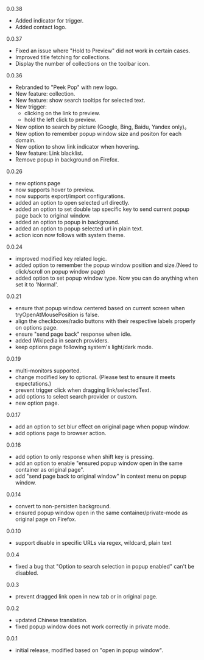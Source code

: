 0.0.38
- Added indicator for trigger.
- Added contact logo.

0.0.37
- Fixed an issue where "Hold to Preview" did not work in certain cases.
- Improved title fetching for collections.
- Display the number of collections on the toolbar icon.

0.0.36
- Rebranded to "Peek Pop" with new logo.
- New feature: collection.
- New feature: show search tooltips for selected text.
- New trigger:
  - clicking on the link to preview.
  - hold the left click to preview.
- New option to search by picture (Google, Bing, Baidu, Yandex only)。
- New option to remember popup window size and positon for each domain.
- New option to  show link indicator when hovering.
- New feature: Link blacklist.
- Remove popup in background on Firefox.

0.0.26
- new options page
- now supports hover to preview.
- now supports export/import configurations.
- added an option to open selected url directly.
- added an option to set double tap specific key to send current popup page back to original window.
- added an option to popup in background.
- added an option to popup selected url in plain text.
- action icon now follows with system theme.

0.0.24
- improved modified key related logic.
- added option to remember the popup window position and size.(Need to click/scroll on popup window page)
- added option to set popup window type. Now you can do anything when set it to 'Normal'.

0.0.21
- ensure that popup window centered based on current screen when tryOpenAtMousePosition is false.
- align the checkboxes/radio buttons with their respective labels properly on options page.
- ensure "send page back" response when idle.
- added Wikipedia in search providers.
- keep options page following system's light/dark mode.

0.0.19
- multi-monitors supported.
- change modified key to optional. (Please test to ensure it meets expectations.)
- prevent trigger click when dragging link/selectedText.
- add options to select search provider or custom.
- new option page.

0.0.17
- add an option to set blur effect on original page when popup window.
- add options page to browser action.

0.0.16
- add option to only response when shift key is pressing.
- add an option to enable "ensured popup window open in the same container as original page".
- add "send page back to original window" in context menu on popup window.

0.0.14
- convert to non-persisten background.
- ensured popup window open in the same container/private-mode as original page on Firefox.

0.0.10
- support disable in specific URLs via regex, wildcard, plain text

0.0.4
- fixed a bug that "Option to search selection in popup enabled" can't be disabled.

0.0.3
- prevent dragged link open in new tab or in original page.

0.0.2
- updated Chinese translation. 
- fixed popup window does not work correctly in private mode.

0.0.1
- initial release, modified based on "open in popup window".
